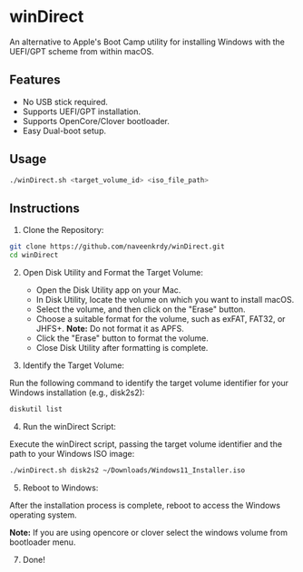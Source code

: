 # winDirect

An alternative to Apple's Boot Camp utility for installing Windows with the UEFI/GPT scheme from within macOS.

## Features
- No USB stick required.
- Supports UEFI/GPT installation.
- Supports OpenCore/Clover bootloader.
- Easy Dual-boot setup.

## Usage

```bash
./winDirect.sh <target_volume_id> <iso_file_path>
```

## Instructions

1. Clone the Repository:

```bash
git clone https://github.com/naveenkrdy/winDirect.git
cd winDirect
```

2. Open Disk Utility and Format the Target Volume:
   
   - Open the Disk Utility app on your Mac.
   - In Disk Utility, locate the volume on which you want to install macOS.
   - Select the volume, and then click on the "Erase" button.
   - Choose a suitable format for the volume, such as exFAT, FAT32, or JHFS+. **Note:** Do not format it as APFS.
   - Click the "Erase" button to format the volume.
   - Close Disk Utility after formatting is complete. 

4. Identify the Target Volume:
   
Run the following command to identify the target volume identifier for your Windows installation (e.g., disk2s2):
```bash
diskutil list
```
4. Run the winDirect Script:
   
Execute the winDirect script, passing the target volume identifier and the path to your Windows ISO image:
```bash
./winDirect.sh disk2s2 ~/Downloads/Windows11_Installer.iso
```

5. Reboot to Windows:
   
After the installation process is complete, reboot to access the Windows operating system.

**Note:** If you are using opencore or clover select the windows volume from bootloader menu.

7.  Done!
